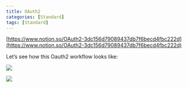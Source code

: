 ```yaml
---
title: OAuth2
categories: [Standard]
tags: [Standard]
---
```


[https://www.notion.so/OAuth2-3dc156d79089437db7f6becd4fbc222d](https://www.notion.so/OAuth2-3dc156d79089437db7f6becd4fbc222d)


Let’s see how this Oauth2 workflow looks like:


![](https://prod-files-secure.s3.us-west-2.amazonaws.com/9960fb2a-b75e-4bea-a8f9-b00925db1215/3bce41e0-99e8-4ebd-9701-e2bc9cbb79a2/Untitled.png?X-Amz-Algorithm=AWS4-HMAC-SHA256&X-Amz-Content-Sha256=UNSIGNED-PAYLOAD&X-Amz-Credential=ASIAZI2LB4662XEBUAOV%2F20250730%2Fus-west-2%2Fs3%2Faws4_request&X-Amz-Date=20250730T202653Z&X-Amz-Expires=3600&X-Amz-Security-Token=IQoJb3JpZ2luX2VjEJz%2F%2F%2F%2F%2F%2F%2F%2F%2F%2FwEaCXVzLXdlc3QtMiJGMEQCIF7%2FEBi1efwtP3Shiq9bOH6lX2zY3Zb%2FOd1gVIWkMTZ7AiBoqEQ%2BLh66eVd%2FtWfwwVjMvOC7tw9N3iqbUZhqql7uyyqIBAjF%2F%2F%2F%2F%2F%2F%2F%2F%2F%2F8BEAAaDDYzNzQyMzE4MzgwNSIMz5k3%2F6ESBKZj8WVYKtwD2oFEYlSVJyHdf02c7UhVwMzQmQ%2FeewsIs%2BiX5UvLV6zKZAxA%2Fs53BeBZID00C7i1FntI4ZU9AxsAyXk9MWWuij9Nvbe5dQkCI9XUzd%2B6nJgQzhuQrLbq602C%2FI4Nzx8cua%2BKfwdAP%2Fu%2Bi%2BjrGyYCKC%2BpGs%2F0SWfQ7Ct%2FxLSwzO94Fm0x5UNx7mgfi%2FrNGgU6yHRGqnz8POewNeB8T5RPUu0X10PQAv2LZoCZnkfNqvqgVVFNoJETtAcUx0KHkP9azgEOsczfVDo4GDclNQizpoTQb%2Fowuj8GGVI%2FydyUC5UUBjZSjNbd8gVSVPFMJMoXkVxJyk1MoKnPk2NaKuu3eELMx2HSo0cucfCZZYDa8OVRSCZQZmpkIp7fm46jKQossHszNdBkxwyiLhcZpzf3WDWDDYLttXWeAXuHv8jXe67CWenUom3eNxhM1BsGnZd6xAahhNDq48WwQ%2BOiTBMTZOTK9MYiyYytxfEdFkVo383yl1NqPNaF1JuIHJBPimOJbeR4z8ZXrIc8YSB3W1257TvV%2BZ7XG1%2FhqlkQFB66QMaGlvuH0HBGLkQ%2Fral1wwyl14KJz6%2FKDTF6mZwuJa1rSIAEQaO9y4ucZjfpAf%2FVetOQcdC0hK0oK3puv8Mw%2F%2BipxAY6pgFOTKUtQniIt6Qm8YFIha00zhzgbh9cn4y8iTpi4U9GAD8xu7qCPAwQGso6DE7J1O2PqEla2zzOw%2BMj%2FhXXUbizL6PHwlKTeuNZG9PkqXPXQOLLnjiwiQr3xlOdQu69SueBwFruclQZcjoSKc7Ok6rgdH5n%2FFEqg78SO1TTzY0D6VhdVLFP9fMoFiGfbM%2FQ5Ohi3aZdEW5Y6Fbsjfu8MOqLNNiCO23I&X-Amz-Signature=91bfecf3178842ab4c0919e2845609ec172b78843b259fcbacd83488bee32df4&X-Amz-SignedHeaders=host&x-amz-checksum-mode=ENABLED&x-id=GetObject)


![](https://prod-files-secure.s3.us-west-2.amazonaws.com/9960fb2a-b75e-4bea-a8f9-b00925db1215/27d32b66-de43-41de-80f7-7edb81d1190f/Untitled.png?X-Amz-Algorithm=AWS4-HMAC-SHA256&X-Amz-Content-Sha256=UNSIGNED-PAYLOAD&X-Amz-Credential=ASIAZI2LB4662XEBUAOV%2F20250730%2Fus-west-2%2Fs3%2Faws4_request&X-Amz-Date=20250730T202653Z&X-Amz-Expires=3600&X-Amz-Security-Token=IQoJb3JpZ2luX2VjEJz%2F%2F%2F%2F%2F%2F%2F%2F%2F%2FwEaCXVzLXdlc3QtMiJGMEQCIF7%2FEBi1efwtP3Shiq9bOH6lX2zY3Zb%2FOd1gVIWkMTZ7AiBoqEQ%2BLh66eVd%2FtWfwwVjMvOC7tw9N3iqbUZhqql7uyyqIBAjF%2F%2F%2F%2F%2F%2F%2F%2F%2F%2F8BEAAaDDYzNzQyMzE4MzgwNSIMz5k3%2F6ESBKZj8WVYKtwD2oFEYlSVJyHdf02c7UhVwMzQmQ%2FeewsIs%2BiX5UvLV6zKZAxA%2Fs53BeBZID00C7i1FntI4ZU9AxsAyXk9MWWuij9Nvbe5dQkCI9XUzd%2B6nJgQzhuQrLbq602C%2FI4Nzx8cua%2BKfwdAP%2Fu%2Bi%2BjrGyYCKC%2BpGs%2F0SWfQ7Ct%2FxLSwzO94Fm0x5UNx7mgfi%2FrNGgU6yHRGqnz8POewNeB8T5RPUu0X10PQAv2LZoCZnkfNqvqgVVFNoJETtAcUx0KHkP9azgEOsczfVDo4GDclNQizpoTQb%2Fowuj8GGVI%2FydyUC5UUBjZSjNbd8gVSVPFMJMoXkVxJyk1MoKnPk2NaKuu3eELMx2HSo0cucfCZZYDa8OVRSCZQZmpkIp7fm46jKQossHszNdBkxwyiLhcZpzf3WDWDDYLttXWeAXuHv8jXe67CWenUom3eNxhM1BsGnZd6xAahhNDq48WwQ%2BOiTBMTZOTK9MYiyYytxfEdFkVo383yl1NqPNaF1JuIHJBPimOJbeR4z8ZXrIc8YSB3W1257TvV%2BZ7XG1%2FhqlkQFB66QMaGlvuH0HBGLkQ%2Fral1wwyl14KJz6%2FKDTF6mZwuJa1rSIAEQaO9y4ucZjfpAf%2FVetOQcdC0hK0oK3puv8Mw%2F%2BipxAY6pgFOTKUtQniIt6Qm8YFIha00zhzgbh9cn4y8iTpi4U9GAD8xu7qCPAwQGso6DE7J1O2PqEla2zzOw%2BMj%2FhXXUbizL6PHwlKTeuNZG9PkqXPXQOLLnjiwiQr3xlOdQu69SueBwFruclQZcjoSKc7Ok6rgdH5n%2FFEqg78SO1TTzY0D6VhdVLFP9fMoFiGfbM%2FQ5Ohi3aZdEW5Y6Fbsjfu8MOqLNNiCO23I&X-Amz-Signature=332c54059cc425e55f8ebea0e911e8b01b39563a6085ead30d88b90041d2f442&X-Amz-SignedHeaders=host&x-amz-checksum-mode=ENABLED&x-id=GetObject)

